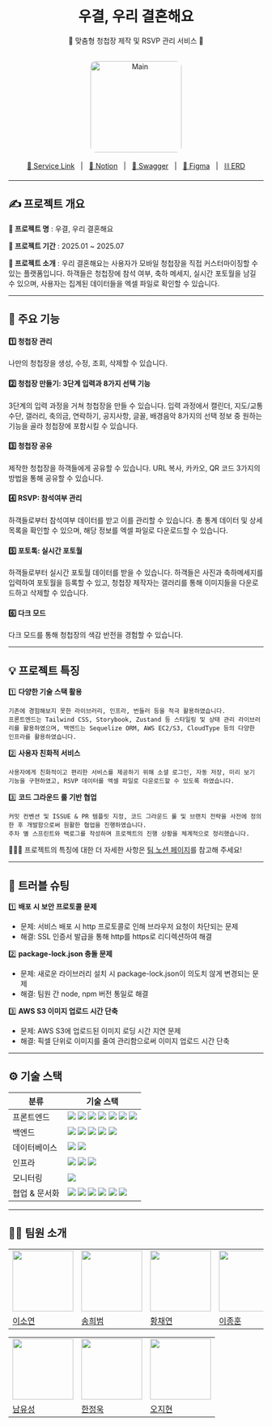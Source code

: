 <div align="center">
  <h1>우결, 우리 결혼해요</h1>
  <p>💍 맞춤형 청첩장 제작 및 RSVP 관리 서비스 💍</p>
</div>

<br/>

<div align="center">
  <img src="https://github.com/user-attachments/assets/ebbff996-084a-4c42-9fda-f571f5b7699c" alt="Main" style="border-radius: 10px; width: 180px"/>
</div>

<br/>


<div align="center">
  <a href="https://woogyeol.site/">🔗 Service Link</a>
  &nbsp; | &nbsp;
  <a href="https://motley-sundae-448.notion.site/19e9673ec79780a3b17bed3825f5fa8c?pvs=74">📒 Notion</a>
  &nbsp; | &nbsp;
  <a href="https://app.swaggerhub.com/apis-docs/GHOONGHOON_1/wedding/1.0.0">📗 Swagger</a>
  &nbsp; | &nbsp;
  <a href="https://www.figma.com/design/Amij7OxsmnsATHkYM5PO52/Woo-Gyeol?t=urUor9ri0Uegu5pe-0">🎨 Figma</a>
  &nbsp; | &nbsp;
  <a href="https://dbdiagram.io/d/675804ade9daa85aca3a38e3">⛓️ ERD</a>
</div>

---

## ✍️ 프로젝트 개요

**💌 프로젝트 명** : 우결, 우리 결혼해요

**💌 프로젝트 기간** : 2025.01 ~ 2025.07

**💌 프로젝트 소개** : 우리 결혼해요는 사용자가 모바일 청첩장을 직접 커스터마이징할 수 있는 플랫폼입니다. 하객들은 청첩장에 참석 여부, 축하 메세지, 실시간 포토월을 남길 수 있으며, 사용자는 집계된 데이터들을 엑셀 파일로 확인할 수 있습니다.

---

## 📁 주요 기능

#### 1️⃣ 청첩장 관리
나만의 청첩장을 생성, 수정, 조회, 삭제할 수 있습니다.

#### 2️⃣ 청첩장 만들기: 3단계 입력과 8가지 선택 기능
3단계의 입력 과정을 거쳐 청첩장을 만들 수 있습니다.
입력 과정에서 캘린더, 지도/교통수단, 갤러리, 축의금, 연락하기, 공지사항, 글꼴, 배경음악 8가지의 선택 정보 중 원하는 기능을 골라 청첩장에 포함시킬 수 있습니다.

#### 3️⃣ 청첩장 공유
제작한 청첩장을 하객들에게 공유할 수 있습니다.
URL 복사, 카카오, QR 코드 3가지의 방법을 통해 공유할 수 있습니다.

#### 4️⃣ RSVP: 참석여부 관리
하객들로부터 참석여부 데이터를 받고 이를 관리할 수 있습니다. 
총 통계 데이터 및 상세 목록을 확인할 수 있으며, 해당 정보를 엑셀 파일로 다운로드할 수 있습니다.

#### 5️⃣ 포토톡: 실시간 포토월
하객들로부터 실시간 포토월 데이터를 받을 수 있습니다.
하객들은 사진과 축하메세지를 입력하여 포토월을 등록할 수 있고, 청첩장 제작자는 갤러리를 통해 이미지들을 다운로드하고 삭제할 수 있습니다.

#### 6️⃣ 다크 모드
다크 모드를 통해 청첩장의 색감 반전을 경험할 수 있습니다. 

---

## 💡 프로젝트 특징

 1️⃣ **다양한 기술 스택 활용**

    기존에 경험해보지 못한 라이브러리, 인프라, 번들러 등을 적극 활용하였습니다.
    프론트엔드는 Tailwind CSS, Storybook, Zustand 등 스타일링 및 상태 관리 라이브러리를 활용하였으며, 백엔드는 Sequelize ORM, AWS EC2/S3, CloudType 등의 다양한 인프라를 활용하였습니다.
    
 2️⃣ **사용자 친화적 서비스**
 
    사용자에게 친화적이고 편리한 서비스를 제공하기 위해 소셜 로그인, 자동 저장, 미리 보기 기능을 구현하였고, RSVP 데이터를 엑셀 파일로 다운로드할 수 있도록 하였습니다.
    
 3️⃣ **코드 그라운드 룰 기반 협업**

    커밋 컨벤션 및 ISSUE & PR 템플릿 지정, 코드 그라운드 룰 및 브랜치 전략을 사전에 정의 한 후 개발함으로써 원활한 협업을 진행하였습니다.
    주차 별 스프린트와 백로그를 작성하며 프로젝트의 진행 상황을 체계적으로 정리했습니다.

  💁🏻‍♂️ 프로젝트의 특징에 대한 더 자세한 사항은 <a href="https://motley-sundae-448.notion.site/19e9673ec79780a3b17bed3825f5fa8c?pvs=74"> 팀 노션 페이지</a>를 참고해 주세요!
    
---

## 🚨 트러블 슈팅

1️⃣ **배포 시 보안 프로토콜 문제**

- 문제: 서비스 배포 시 http 프로토콜로 인해 브라우저 요청이 차단되는 문제
- 해결: SSL 인증서 발급을 통해 http를 https로 리디렉션하여 해결

2️⃣ **package-lock.json 충돌 문제**

- 문제: 새로운 라이브러리 설치 시 package-lock.json이 의도치 않게 변경되는 문제
- 해결: 팀원 간 node, npm 버전 통일로 해결

3️⃣ **AWS S3 이미지 업로드 시간 단축**

- 문제: AWS S3에 업로드된 이미지 로딩 시간 지연 문제
- 해결: 픽셀 단위로 이미지를 줄여 관리함으로써 이미지 업로드 시간 단축

---

## ⚙️ 기술 스택

<table>
  <thead>
    <tr>
      <th>분류</th>
      <th>기술 스택</th>
    </tr>
  </thead>
  <tbody>
    <tr>
      <td>프론트엔드</td>
      <td>
        <img src="https://img.shields.io/badge/react-%2320232a.svg?style=for-the-badge&logo=react&logoColor=%2361DAFB"/>
        <img src="https://img.shields.io/badge/typescript-%23007ACC.svg?style=for-the-badge&logo=typescript&logoColor=white"/>
        <img src="https://img.shields.io/badge/tailwindcss-%2338B2AC.svg?style=for-the-badge&logo=tailwind-css&logoColor=white"/>
        <img src="https://img.shields.io/badge/-React%20Query-FF4154?style=for-the-badge&logo=react%20query&logoColor=white"/>
        <img src="https://img.shields.io/badge/-jest-%23C21325?style=for-the-badge&logo=jest&logoColor=white"/>
        <img src="https://img.shields.io/badge/Storybook-FF4785?style=for-the-badge&logo=storybook&logoColor=white"/>
        <img src="https://img.shields.io/badge/Zustand-%23F8E71C?style=for-the-badge&logo=&logoColor=black"/>
      </td>
    </tr>
    <tr>
      <td>백엔드</td>
      <td>
        <img src="https://img.shields.io/badge/express.js-%23404d59.svg?style=for-the-badge&logo=express&logoColor=%2361DAFB"/>
        <img src="https://img.shields.io/badge/typescript-%23007ACC.svg?style=for-the-badge&logo=typescript&logoColor=white"/>
        <img src="https://img.shields.io/badge/node.js-6DA55F?style=for-the-badge&logo=node.js&logoColor=white"/>
        <img src="https://img.shields.io/badge/Sequelize-52B0E7?style=for-the-badge&logo=Sequelize&logoColor=white"/>
        <img src="https://img.shields.io/badge/JWT-black?style=for-the-badge&logo=JSON%20web%20tokens"/>
      </td>
    </tr>
    <tr>
      <td>데이터베이스</td>
      <td>
        <img src="https://img.shields.io/badge/MariaDB-003545?style=for-the-badge&logo=mariadb&logoColor=white"/>
        <img src="https://img.shields.io/badge/MySQL-4479A1?style=for-the-badge&logo=mysql&logoColor=white"/>
      </td>
    </tr>
    <tr>
      <td>인프라</td>
      <td>
        <img src="https://img.shields.io/badge/AWS_EC2-FF9900?style=for-the-badge&logo=amazon-ec2&logoColor=white"/>
        <img src="https://img.shields.io/badge/Amazon%20S3-569A31?style=for-the-badge&logo=Amazon%20S3&logoColor=white"/>
        <img src="https://img.shields.io/badge/Docker-2496ED?style=for-the-badge&logo=Docker&logoColor=white"/>
      </td>
    </tr>
    <tr>
      <td>모니터링</td>
      <td>
        <img src="https://img.shields.io/badge/Sentry-362D59?style=for-the-badge&logo=sentry&logoColor=white"/>
      </td>
    </tr>
    <tr>
      <td>협업 & 문서화</td>
      <td>
        <img src="https://img.shields.io/badge/Figma-%23F24E1E?style=for-the-badge&logo=figma&logoColor=white"/>
        <img src="https://img.shields.io/badge/Zep-000000?style=for-the-badge&logo=&logoColor=white"/>
        <img src="https://img.shields.io/badge/Slack-4A154B?style=for-the-badge&logo=slack&logoColor=white"/>
        <img src="https://img.shields.io/badge/swagger-%2385EA2D?style=for-the-badge&logo=swagger&logoColor=black"/>
        <img src="https://img.shields.io/badge/GitHub%20Projects-181717?style=for-the-badge&logo=github&logoColor=white"/>
        <img src="https://img.shields.io/badge/Notion-000000?style=for-the-badge&logo=notion&logoColor=white"/>
      </td>
    </tr>
  </tbody>
</table>

---

## 🧑‍💻 팀원 소개

<table>
  <tr>
    <td>
      <img src="https://avatars.githubusercontent.com/u/102416278?v=4" width="120px" height="120px"/>
    </td>
    <td>
      <img src="https://avatars.githubusercontent.com/u/55120757?v=4" width="120px" height="120px"/>
    </td>
    <td>
      <img src="https://avatars.githubusercontent.com/u/128888732?v=4" width="120px" height="120px"/>
    </td>
    <td>
      <img src="https://avatars.githubusercontent.com/u/120161508?v=4" width="120px" height="120px"/>
    </td>
  </tr>

  <tr>
    <td>
      <a href="https://github.com/eesoyeon">
        이소연
      </a>
    </td>
    <td>
      <a href="https://github.com/heebeom-song">
        송희범
      </a>
    </td>
    <td>
      <a href="https://github.com/chaeon1">
        황채연
      </a>
    </td>
    <td>
      <a href="https://github.com/jonghoon-L">
        이종훈
      </a>
    </td>
 
</table>
  <table>
    <tr>
        <td>
        <img src="https://avatars.githubusercontent.com/u/102887277?v=4" width="120px" height="120px"/>
        </td>
        <td>
        <img src="https://avatars.githubusercontent.com/u/101189924?v=4" width="120px" height="120px"/>
        </td>
        <td>
        <img src="https://avatars.githubusercontent.com/u/121949750?v=4" width="120px" height="120px"/>
        </td>
    </tr>
    <tr>
        <td>
        <a href="https://github.com/meteorqz6">
            남유성
        </a>
        </td>
        <td>
        <a href="https://github.com/nowrobin">
            한정욱
        </a>
        </td>
        <td>
        <a href="https://github.com/wlqgkrry">
            오지현
        </a>
        </td>
    </tr>
  </table>
